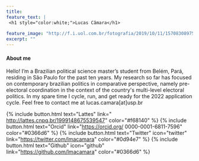 ```yaml
---
title: 
feature_text: |
 <h1 style="color:white;">Lucas Câmara</h1>
  
feature_image: "http://f.i.uol.com.br/fotografia/2019/10/11/15708308975da0fa31980ee_1570830897_3x2_rt.jpg"
excerpt: ""
---
```


#### About me

Hello! I’m a Brazilian political science master’s student from Belém, Pará, residing in São Paulo for the past ten years. My research so far has focused on contemporary brazilian politics in comparative perspective, namely pre-electoral coordination in the context of the country's multi-level electoral politics. In my spare time I cycle, run, and get ready for the 2022 application cycle. Feel free to contact me at lucas.camara[at]usp.br

{% include button.html text="Lattes" link=" http://lattes.cnpq.br/1999148675539547" color="#f68140" %} {% include button.html text="Orcid" link="https://orcid.org/
0000-0001-6811-7596" color="#0366d6" %} {% include button.html text="Twitter" icon="twitter" link="https://twitter.com/lmacamara" color="#0d94e7" %} {% include button.html text="Github" icon="github" link="https://github.com/lmacamara" color="#0366d6" %}


